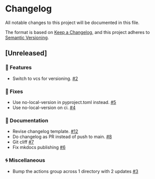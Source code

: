 # Changelog

All notable changes to this project will be documented in this file.

The format is based on [Keep a Changelog](https://keepachangelog.com/en/1.0.0/),
and this project adheres to [Semantic Versioning](https://semver.org/spec/v2.0.0.html).

## [Unreleased]

### <!-- 1 --> 🚀 Features
- Switch to vcs for versioning. [#2](https://github.com/fleming79/async-kernel/pull/2)

### <!-- 2 --> 🐛 Fixes
- Use no-local-version in pyproject.toml instead. [#5](https://github.com/fleming79/async-kernel/pull/5)
- Use no-local-version on ci. [#4](https://github.com/fleming79/async-kernel/pull/4)

### <!-- 5 --> 📝 Documentation
- Revise changelog template. [#12](https://github.com/fleming79/async-kernel/pull/12)
- Do changelog as PR instead of push to main. [#8](https://github.com/fleming79/async-kernel/pull/8)
- Git cliff [#7](https://github.com/fleming79/async-kernel/pull/7)
- Fix mkdocs publishing [#6](https://github.com/fleming79/async-kernel/pull/6)

### <!-- 6 --> 🌀 Miscellaneous
- Bump the actions group across 1 directory with 2 updates [#3](https://github.com/fleming79/async-kernel/pull/3)

